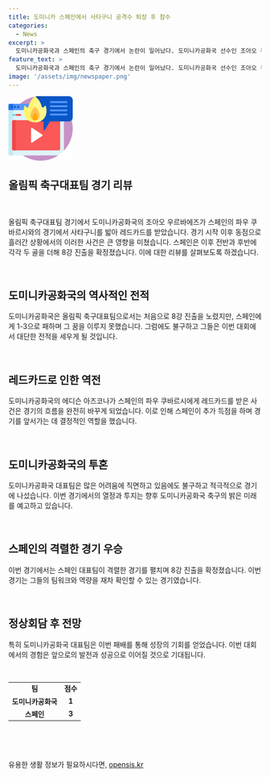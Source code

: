 ```yaml
---
title: 도미니카 스페인에서 사타구니 공격수 퇴장 후 참수
categories:
  - News
excerpt: >
  도미니카공화국과 스페인의 축구 경기에서 논란이 일어났다. 도미니카공화국 선수인 조아오 우르바에즈가 스페인 선수의 사타구니를 발로 차 레드카드를 받았고, 이로 인해 경기는 동점 상황에서 이뤄지다가 스페인이 승리를 거두었다. 이 경기는 논란과 함께 접전을 펼치다가 스페인이 8강 진출을 확정짓는 결과로 마무리되었다. (총 149자)
feature_text: >
  도미니카공화국과 스페인의 축구 경기에서 논란이 일어났다. 도미니카공화국 선수인 조아오 우르바에즈가 스페인 선수의 사타구니를 발로 차 레드카드를 받았고, 이로 인해 경기는 동점 상황에서 이뤄지다가 스페인이 승리를 거두었다. 이 경기는 논란과 함께 접전을 펼치다가 스페인이 8강 진출을 확정짓는 결과로 마무리되었다. (총 149자)
image: '/assets/img/newspaper.png'
---
```


<p><img src="/assets/img/news.png" alt="rentncar 속보" /></p>

<h2 data-ke-size="size26">올림픽 축구대표팀 경기 리뷰</h2>

<p data-ke-size="size16">&nbsp;</p>

<p>올림픽 축구대표팀 경기에서 도미니카공화국의 조아오 우르바에즈가 스페인의 파우 쿠바르시와의 경기에서 사타구니를 밟아 레드카드를 받았습니다. 경기 시작 이후 동점으로 흘러간 상황에서의 이러한 사건은 큰 영향을 미쳤습니다. 스페인은 이후 전반과 후반에 각각 두 골을 더해 8강 진출을 확정졌습니다. 이에 대한 리뷰를 살펴보도록 하겠습니다.</p>

<p data-ke-size="size16">&nbsp;</p>

<h2 data-ke-size="size24">도미니카공화국의 역사적인 전적</h2>

<p data-ke-size="size16">도미니카공화국은 올림픽 축구대표팀으로서는 처음으로 8강 진출을 노렸지만, 스페인에게 1-3으로 패하며 그 꿈을 이루지 못했습니다. 그럼에도 불구하고 그들은 이번 대회에서 대단한 전적을 세우게 될 것입니다. </p>

<p data-ke-size="size16">&nbsp;</p>

<h2 data-ke-size="size24">레드카드로 인한 역전</h2>

<p data-ke-size="size16">도미니카공화국의 에디슨 아즈코나가 스페인의 파우 쿠바르시에게 레드카드를 받은 사건은 경기의 흐름을 완전히 바꾸게 되었습니다. 이로 인해 스페인이 추가 득점을 하며 경기를 앞서가는 데 결정적인 역할을 했습니다.</p>

<p data-ke-size="size16">&nbsp;</p>

<h2 data-ke-size="size24">도미니카공화국의 투혼</h2>

<p data-ke-size="size16">도미니카공화국 대표팀은 많은 어려움에 직면하고 있음에도 불구하고 적극적으로 경기에 나섰습니다. 이번 경기에서의 열정과 투지는 향후 도미니카공화국 축구의 밝은 미래를 예고하고 있습니다.</p>

<p data-ke-size="size16">&nbsp;</p>

<h2 data-ke-size="size24">스페인의 격렬한 경기 우승</h2>

<p data-ke-size="size16">이번 경기에서는 스페인 대표팀이 격렬한 경기를 펼치며 8강 진출을 확정졌습니다. 이번 경기는 그들의 팀워크와 역량을 재차 확인할 수 있는 경기였습니다.</p>

<p data-ke-size="size16">&nbsp;</p>

<h2 data-ke-size="size24">정상회담 후 전망</h2>

<p data-ke-size="size16">특히 도미니카공화국 대표팀은 이번 패배를 통해 성장의 기회를 얻었습니다. 이번 대회에서의 경험은 앞으로의 발전과 성공으로 이어질 것으로 기대됩니다.</p>

<p data-ke-size="size16">&nbsp;</p>

<table>
    <tbody>
        <tr>
            <td style="text-align: center; height: 17px;"><b>팀</b></td>
            <td style="text-align: center; height: 17px;"><b>점수</b></td>
        </tr>
        <tr>
            <td style="text-align: center; height: 17px;"><b>도미니카공화국</b></td>
            <td style="text-align: center; height: 17px;"><b>1</b></td>
        </tr>
        <tr>
            <td style="text-align: center; height: 17px;"><b>스페인</b></td>
            <td style="text-align: center; height: 17px;"><b>3</b></td>
        </tr>
    </tbody>
</table>

<p data-ke-size="size16">&nbsp;</p>

<p data-ke-size="size16">&nbsp;</p>
유용한 생활 정보가 필요하시다면, <a href="https://opensis.kr" rel="dofollow">opensis.kr</a>


